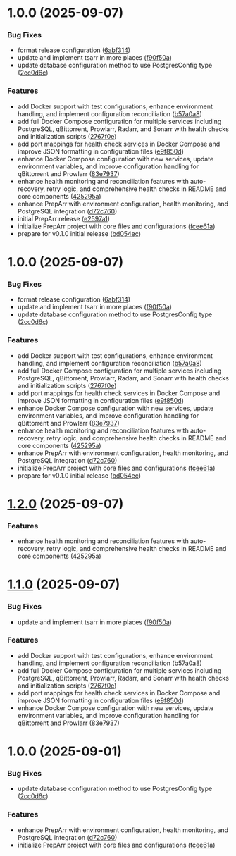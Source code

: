 # 1.0.0 (2025-09-07)


### Bug Fixes

* format release configuration ([6abf314](https://github.com/robbeverhelst/Preparr/commit/6abf314b83a4af29fb5d13979e6a482f987f1c1f))
* update and implement tsarr in more places ([f90f50a](https://github.com/robbeverhelst/Preparr/commit/f90f50a55b23515450414fc58ef9b5267322256d))
* update database configuration method to use PostgresConfig type ([2cc0d6c](https://github.com/robbeverhelst/Preparr/commit/2cc0d6c83cf3cd14137fc277c1b5ae9b17e4c09c))


### Features

* add Docker support with test configurations, enhance environment handling, and implement configuration reconciliation ([b57a0a8](https://github.com/robbeverhelst/Preparr/commit/b57a0a84cb6eed4bd6b36e8b8bd798a39a32602f))
* add full Docker Compose configuration for multiple services including PostgreSQL, qBittorrent, Prowlarr, Radarr, and Sonarr with health checks and initialization scripts ([2767f0e](https://github.com/robbeverhelst/Preparr/commit/2767f0e03291ac9f6e71a524a8a43a75f01b3c1a))
* add port mappings for health check services in Docker Compose and improve JSON formatting in configuration files ([e9f850d](https://github.com/robbeverhelst/Preparr/commit/e9f850d2291b92e9673e20da914b9bbafecfb1e2))
* enhance Docker Compose configuration with new services, update environment variables, and improve configuration handling for qBittorrent and Prowlarr ([83e7937](https://github.com/robbeverhelst/Preparr/commit/83e7937cb451c7f06edff1d71a9548b02bdd2506))
* enhance health monitoring and reconciliation features with auto-recovery, retry logic, and comprehensive health checks in README and core components ([425295a](https://github.com/robbeverhelst/Preparr/commit/425295a72da22148bfe538c4c33a52f9fdeea34b))
* enhance PrepArr with environment configuration, health monitoring, and PostgreSQL integration ([d72c760](https://github.com/robbeverhelst/Preparr/commit/d72c760ace599d6575b334aad2ca267cc66144a0))
* initial PrepArr release ([e2597a1](https://github.com/robbeverhelst/Preparr/commit/e2597a11c04c146fc6a08d148a654599505c730c))
* initialize PrepArr project with core files and configurations ([fcee61a](https://github.com/robbeverhelst/Preparr/commit/fcee61af9f888ca6fffc2ca6e853b6aa69b67ce3))
* prepare for v0.1.0 initial release ([bd054ec](https://github.com/robbeverhelst/Preparr/commit/bd054ecc7aca1066af1a0f7c2a47e23d1eee0524))

# 1.0.0 (2025-09-07)


### Bug Fixes

* format release configuration ([6abf314](https://github.com/robbeverhelst/Preparr/commit/6abf314b83a4af29fb5d13979e6a482f987f1c1f))
* update and implement tsarr in more places ([f90f50a](https://github.com/robbeverhelst/Preparr/commit/f90f50a55b23515450414fc58ef9b5267322256d))
* update database configuration method to use PostgresConfig type ([2cc0d6c](https://github.com/robbeverhelst/Preparr/commit/2cc0d6c83cf3cd14137fc277c1b5ae9b17e4c09c))


### Features

* add Docker support with test configurations, enhance environment handling, and implement configuration reconciliation ([b57a0a8](https://github.com/robbeverhelst/Preparr/commit/b57a0a84cb6eed4bd6b36e8b8bd798a39a32602f))
* add full Docker Compose configuration for multiple services including PostgreSQL, qBittorrent, Prowlarr, Radarr, and Sonarr with health checks and initialization scripts ([2767f0e](https://github.com/robbeverhelst/Preparr/commit/2767f0e03291ac9f6e71a524a8a43a75f01b3c1a))
* add port mappings for health check services in Docker Compose and improve JSON formatting in configuration files ([e9f850d](https://github.com/robbeverhelst/Preparr/commit/e9f850d2291b92e9673e20da914b9bbafecfb1e2))
* enhance Docker Compose configuration with new services, update environment variables, and improve configuration handling for qBittorrent and Prowlarr ([83e7937](https://github.com/robbeverhelst/Preparr/commit/83e7937cb451c7f06edff1d71a9548b02bdd2506))
* enhance health monitoring and reconciliation features with auto-recovery, retry logic, and comprehensive health checks in README and core components ([425295a](https://github.com/robbeverhelst/Preparr/commit/425295a72da22148bfe538c4c33a52f9fdeea34b))
* enhance PrepArr with environment configuration, health monitoring, and PostgreSQL integration ([d72c760](https://github.com/robbeverhelst/Preparr/commit/d72c760ace599d6575b334aad2ca267cc66144a0))
* initialize PrepArr project with core files and configurations ([fcee61a](https://github.com/robbeverhelst/Preparr/commit/fcee61af9f888ca6fffc2ca6e853b6aa69b67ce3))
* prepare for v0.1.0 initial release ([bd054ec](https://github.com/robbeverhelst/Preparr/commit/bd054ecc7aca1066af1a0f7c2a47e23d1eee0524))

# [1.2.0](https://github.com/robbeverhelst/Preparr/compare/v1.1.0...v1.2.0) (2025-09-07)


### Features

* enhance health monitoring and reconciliation features with auto-recovery, retry logic, and comprehensive health checks in README and core components ([425295a](https://github.com/robbeverhelst/Preparr/commit/425295a72da22148bfe538c4c33a52f9fdeea34b))

# [1.1.0](https://github.com/robbeverhelst/Preparr/compare/v1.0.0...v1.1.0) (2025-09-07)


### Bug Fixes

* update and implement tsarr in more places ([f90f50a](https://github.com/robbeverhelst/Preparr/commit/f90f50a55b23515450414fc58ef9b5267322256d))


### Features

* add Docker support with test configurations, enhance environment handling, and implement configuration reconciliation ([b57a0a8](https://github.com/robbeverhelst/Preparr/commit/b57a0a84cb6eed4bd6b36e8b8bd798a39a32602f))
* add full Docker Compose configuration for multiple services including PostgreSQL, qBittorrent, Prowlarr, Radarr, and Sonarr with health checks and initialization scripts ([2767f0e](https://github.com/robbeverhelst/Preparr/commit/2767f0e03291ac9f6e71a524a8a43a75f01b3c1a))
* add port mappings for health check services in Docker Compose and improve JSON formatting in configuration files ([e9f850d](https://github.com/robbeverhelst/Preparr/commit/e9f850d2291b92e9673e20da914b9bbafecfb1e2))
* enhance Docker Compose configuration with new services, update environment variables, and improve configuration handling for qBittorrent and Prowlarr ([83e7937](https://github.com/robbeverhelst/Preparr/commit/83e7937cb451c7f06edff1d71a9548b02bdd2506))

# 1.0.0 (2025-09-01)


### Bug Fixes

* update database configuration method to use PostgresConfig type ([2cc0d6c](https://github.com/robbeverhelst/Preparr/commit/2cc0d6c83cf3cd14137fc277c1b5ae9b17e4c09c))


### Features

* enhance PrepArr with environment configuration, health monitoring, and PostgreSQL integration ([d72c760](https://github.com/robbeverhelst/Preparr/commit/d72c760ace599d6575b334aad2ca267cc66144a0))
* initialize PrepArr project with core files and configurations ([fcee61a](https://github.com/robbeverhelst/Preparr/commit/fcee61af9f888ca6fffc2ca6e853b6aa69b67ce3))
